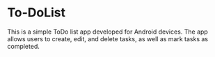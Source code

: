 # To-DoList
This is a simple ToDo list app developed for Android devices. The app allows users to create, edit, and delete tasks, as well as mark tasks as completed.
